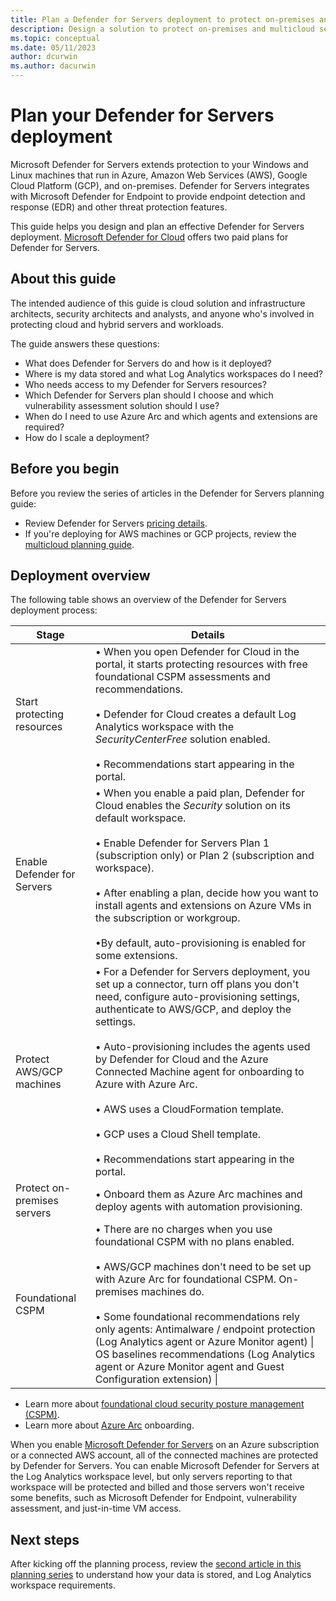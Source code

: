 ```yaml
---
title: Plan a Defender for Servers deployment to protect on-premises and multicloud servers
description: Design a solution to protect on-premises and multicloud servers with Microsoft Defender for Servers. 
ms.topic: conceptual
ms.date: 05/11/2023
author: dcurwin
ms.author: dacurwin
---
```

# Plan your Defender for Servers deployment

Microsoft Defender for Servers extends protection to your Windows and Linux machines that run in Azure, Amazon Web Services (AWS), Google Cloud Platform (GCP), and on-premises. Defender for Servers integrates with Microsoft Defender for Endpoint to provide endpoint detection and response (EDR) and other threat protection features.

This guide helps you design and plan an effective Defender for Servers deployment. [Microsoft Defender for Cloud](defender-for-cloud-introduction.md) offers two paid plans for Defender for Servers.

## About this guide

The intended audience of this guide is cloud solution and infrastructure architects, security architects and analysts, and anyone who's involved in protecting cloud and hybrid servers and workloads.

The guide answers these questions:

- What does Defender for Servers do and how is it deployed?
- Where is my data stored and what Log Analytics workspaces do I need?
- Who needs access to my Defender for Servers resources?
- Which Defender for Servers plan should I choose and which vulnerability assessment solution should I use?
- When do I need to use Azure Arc and which agents and extensions are required?
- How do I scale a deployment?

## Before you begin

Before you review the series of articles in the Defender for Servers planning guide:

- Review Defender for Servers [pricing details](https://azure.microsoft.com/pricing/details/defender-for-cloud/).
- If you're deploying for AWS machines or GCP projects, review the [multicloud planning guide](plan-multicloud-security-get-started.md).

## Deployment overview

The following table shows an overview of the Defender for Servers deployment process:

| Stage                       | Details                                                      |
| --------------------------- | ------------------------------------------------------------ |
| Start protecting resources  | • When you open Defender for Cloud in the portal, it starts protecting resources with free foundational CSPM assessments and recommendations.<br /><br />• Defender for Cloud creates a default Log Analytics workspace with the *SecurityCenterFree* solution enabled.<br /><br />• Recommendations start appearing in the portal. |
| Enable Defender for Servers | • When you enable a paid plan, Defender for Cloud enables the *Security* solution on its default workspace.<br /><br />• Enable Defender for Servers Plan 1 (subscription only) or Plan 2 (subscription and workspace).<br /><br />• After enabling a plan, decide how you want to install agents and extensions on Azure VMs in the subscription or workgroup.<br /><br />•By default, auto-provisioning is enabled for some extensions. |
| Protect AWS/GCP machines    | • For a Defender for Servers deployment, you set up a connector, turn off plans you don't need, configure auto-provisioning settings, authenticate to AWS/GCP, and deploy the settings.<br /><br />• Auto-provisioning includes the agents used by Defender for Cloud and the Azure Connected Machine agent for onboarding to Azure with Azure Arc.<br /><br />• AWS uses a CloudFormation template.<br /><br />• GCP uses a Cloud Shell template.<br /><br />• Recommendations start appearing in the portal. |
| Protect on-premises servers | • Onboard them as Azure Arc machines and deploy agents with automation provisioning. |
| Foundational CSPM           | • There are no charges when you use foundational CSPM with no plans enabled.<br /><br />• AWS/GCP machines don't need to be set up with Azure Arc for foundational CSPM. On-premises machines do.<br /><br />• Some foundational recommendations rely only agents: Antimalware / endpoint protection (Log Analytics agent or Azure Monitor agent) \| OS baselines recommendations (Log Analytics agent or Azure Monitor agent and Guest Configuration extension) \||

- Learn more about [foundational cloud security posture management (CSPM)](concept-cloud-security-posture-management.md).
- Learn more about [Azure Arc](../azure-arc/index.yml) onboarding.

When you enable [Microsoft Defender for Servers](defender-for-servers-introduction.md) on an Azure subscription or a connected AWS account, all of the connected machines are protected by Defender for Servers. You can enable Microsoft Defender for Servers at the Log Analytics workspace level, but only servers reporting to that workspace will be protected and billed and those servers won't receive some benefits, such as Microsoft Defender for Endpoint, vulnerability assessment, and just-in-time VM access.

## Next steps

After kicking off the planning process, review the [second article in this planning series](plan-defender-for-servers-data-workspace.md) to understand how your data is stored, and Log Analytics workspace requirements.
